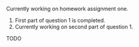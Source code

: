 Currently working on homework assignment one. 
1. First part of question 1 is completed.
2. Currently working on second part of question 1.


TODO


